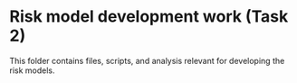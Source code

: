 # Risk model development work (Task 2)

This folder contains files, scripts, and analysis relevant for developing the risk models.
